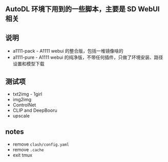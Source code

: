 ## AutoDL 环境下用到的一些脚本，主要是 SD WebUI 相关

## 说明

- a1111-pack - A1111 webui 的整合版，包括一堆镜像啥的
- a1111-pure - A1111 webui 的纯净版，不带任何插件，只做了环境安装、路径设置和模型下载

## 测试项

- txt2img - 1girl
- img2img
- ControlNet
- CLIP and DeepBooru
- upscale

## notes

- remove `clash/config.yaml`
- remove `.cache`
- exit tmux
